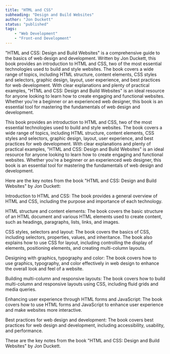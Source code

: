 ```yaml
---
title: "HTML and CSS"
subheading: "Design and Build Websites"
author: "Jon Duckett"
status: "published"
tags:
    - "Web Development"
    - "Front-end Development"
---
```


"HTML and CSS: Design and Build Websites" is a comprehensive guide to the basics of web design and development. Written by Jon Duckett, this book provides an introduction to HTML and CSS, two of the most essential technologies used to build and style websites. The book covers a wide range of topics, including HTML structure, content elements, CSS styles and selectors, graphic design, layout, user experience, and best practices for web development. With clear explanations and plenty of practical examples, "HTML and CSS: Design and Build Websites" is an ideal resource for anyone looking to learn how to create engaging and functional websites. Whether you're a beginner or an experienced web designer, this book is an essential tool for mastering the fundamentals of web design and development.

This book provides an introduction to HTML and CSS, two of the most essential technologies used to build and style websites. The book covers a wide range of topics, including HTML structure, content elements, CSS styles and selectors, graphic design, layout, user experience, and best practices for web development. With clear explanations and plenty of practical examples, "HTML and CSS: Design and Build Websites" is an ideal resource for anyone looking to learn how to create engaging and functional websites. Whether you're a beginner or an experienced web designer, this book is an essential tool for mastering the fundamentals of web design and development.

Here are the key notes from the book "HTML and CSS: Design and Build Websites" by Jon Duckett:

Introduction to HTML and CSS: The book provides a general overview of HTML and CSS, including the purpose and importance of each technology.

HTML structure and content elements: The book covers the basic structure of an HTML document and various HTML elements used to create content, such as headings, paragraphs, lists, links, and images.

CSS styles, selectors and layout: The book covers the basics of CSS, including selectors, properties, values, and inheritance. The book also explains how to use CSS for layout, including controlling the display of elements, positioning elements, and creating multi-column layouts.

Designing with graphics, typography and color: The book covers how to use graphics, typography, and color effectively in web design to enhance the overall look and feel of a website.

Building multi-column and responsive layouts: The book covers how to build multi-column and responsive layouts using CSS, including fluid grids and media queries.

Enhancing user experience through HTML forms and JavaScript: The book covers how to use HTML forms and JavaScript to enhance user experience and make websites more interactive.

Best practices for web design and development: The book covers best practices for web design and development, including accessibility, usability, and performance.

These are the key notes from the book "HTML and CSS: Design and Build Websites" by Jon Duckett.
